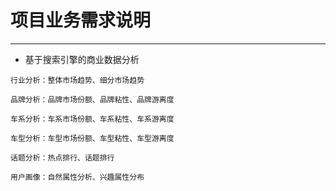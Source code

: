 # 项目业务需求说明

---

* 基于搜索引擎的商业数据分析

```
行业分析：整体市场趋势、细分市场趋势

品牌分析：品牌市场份额、品牌粘性、品牌游离度

车系分析：车系市场份额、车系粘性、车系游离度

车型分析：车型市场份额、车型粘性、车型游离度

话题分析：热点排行、话题排行

用户画像：自然属性分析、兴趣属性分布
```




